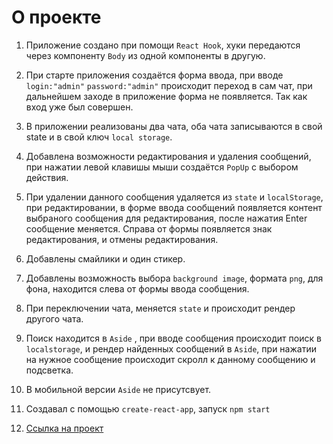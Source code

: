 # О проекте

1) Приложение создано при помощи `React Hook`, хуки передаются через компоненту `Body` из одной компоненты в другую.

2) При старте приложения создаётся форма ввода, при вводе `login:"admin"` `password:"admin"` происходит переход в сам чат, при дальнейшем заходе в приложение форма не появляется. Так как вход уже был совершен.

3) В приложении реализованы два чата, оба чата записываются в свой state и в свой ключ `local storage`. 

4) Добавлена возможности редактирования и удаления сообщений, при нажатии левой клавишы мыши создаётся `PopUp` с выбором действия.

5) При удалении данного сообщения удаляется из `state` и `localStorage`, при редактировании, в форме ввода сообщений появляется контент выбраного сообщения для редактирования, после нажатия Enter сообщение меняется. Справа от формы появляется знак редактирования, и отмены редактирования.

6) Добавлены смайлики и один стикер. 

7) Добавлены возможность выбора `background image`, формата `png`, для фона, находится слева от формы ввода сообщения.

8) При переключении чата, меняется `state` и происходит рендер другого чата.

9) Поиск находится в `Aside` , при вводе сообщения происходит поиск в `localstorage`, и рендер найденных сообщений в `Aside`, при нажатии на нужное сообщение происходит скролл к данному сообщению и подсветка.

10) В мобильной версии `Aside` не присутсвует.

11) Создавал с помощью `create-react-app`, запуск  `npm start`

12) [Ссылка на проект](https://veloni.github.io/)

